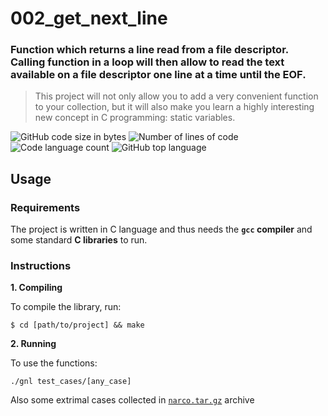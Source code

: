 <h1>002_get_next_line</h1>
<h3>Function which returns a line read from a file descriptor. Calling function in a loop will then allow to read the text available on a file descriptor one line at a time until the EOF.</h3>

<blockquote>This project will not only allow you to add a very convenient function to your collection, but it will also make you learn a highly interesting new concept in C programming: static variables.</blockquote>

<p>
	<img alt="GitHub code size in bytes" src="https://img.shields.io/github/languages/code-size/sapogov1978/002_get_next_line?color=blue" />
	<img alt="Number of lines of code" src="https://img.shields.io/tokei/lines/github/sapogov1978/002_get_next_line?color=blue" />
	<img alt="Code language count" src="https://img.shields.io/github/languages/count/sapogov1978/002_get_next_line?color=blue" />
	<img alt="GitHub top language" src="https://img.shields.io/github/languages/top/sapogov1978/002_get_next_line?color=blue" />
</p>

## Usage

### Requirements

The project is written in C language and thus needs the **`gcc` compiler** and some standard **C libraries** to run.

### Instructions

**1. Compiling**

To compile the library, run:

```shell
$ cd [path/to/project] && make
```

**2. Running**

To use the functions:

```shell
./gnl test_cases/[any_case]
```
Also some extrimal cases collected in [`narco.tar.gz`](test_cases/narco.tar.gz) archive
